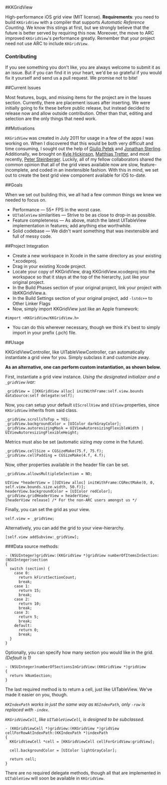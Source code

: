 #KKGridView

High-performance iOS grid view (MIT license). **Requirements**: you need
to build `KKGridView` with a compiler that supports *Automatic Reference
Counting*. We know this stings at first, but we strongly believe that
the future is better served by requiring this now. Moreover, the move to
ARC improved `KKGridView`'s performance greatly. Remember that your
project need not use ARC to include `KKGridView`.

### Contributing
If you see something you don't like, you are always welcome to submit it
as an issue. But if you can find it in your heart, we'd be so grateful
if you would fix it yourself and send us a pull request. We promise not
to bite!


##Current Issues

Most features, bugs, and missing items for the project are in the Issues section.  Currently, there are placement issues after inserting.  We were initially going to fix these before public release, but instead decided to release now and allow outside contribution.
Other than that, editing and selection are the only things that need work.

##Motivations

`KKGridView` was created in July 2011 for usage in a few of the apps I was working on.  When I discovered that this would be both very difficult and time consuming, I sought out the help of [Giulio Petek](http://twitter.com/GiloTM) and [Jonathan Sterling](http://twitter.com/jonsterling).  Additionally, we brought on [Kyle Hickinson](http://twitter.com/kylehickinson), [Matthias Tretter](http://twitter.com/myell0w), and most recently, [Peter Steinberger](http://twitter.com/steipete).  Luckily, all of my fellow collaborators shared the common opinion that all of the grid views available now are slow, feature-incomplete, and coded in an inextensible fashion.  With this in mind, we set out to create the best grid view component available for iOS to-date.

##Goals

When we set out building this, we all had a few common things we knew we needed to focus on.

* Performance — 55+ FPS in the worst case.
* `UITableView` similarities — Strive to be as close to drop-in as possible.
* Feature completeness — As above, match the latest UITableView implementation in features; add anything else worthwhile.
* Solid codebase — We didn't want something that was inextensible and 
full of messy code.

##Project Integration

* Create a new workspace in Xcode in the same directory as your existing *.xcodeproj.
* Drag in your existing Xcode project.
* Locate your copy of KKGridView, drag KKGridView.xcodeproj into the workspace so that it stays at the top of the hierarchy, just like your original project.
* In the Build Phases section of your original project, link your project with libKKGridView.a.
* In the Build Settings section of your original project, add `-lstdc++` to Other Linker Flags
* Now, simply import KKGridView just like an Apple framework:

~~~~objc
#import <KKGridView/KKGridView.h>
~~~~
* You can do this wherever necessary, though we think it's best to simply import in your prefix (.pch) file.

##Usage

KKGridViewController, like UITableViewController, can automatically instantiate a grid view for you.  Simply subclass it and customize away.  

**As an alternative, one can perform custom instantiation, as shown below.**

First, instantiate a grid view instance.  *Using the designated initializer and a `_gridView` ivar:*

~~~~objc
_gridView = [[KKGridView alloc] initWithFrame:self.view.bounds dataSource:self delegate:self];
~~~~

Now, you can setup your default `UIScrollView` and `UIView` properties, since `KKGridView` inherits from said class.

~~~~objc
_gridView.scrollsToTop = YES;
_gridView.backgroundColor = [UIColor darkGrayColor];
_gridView.autoresizingMask = UIViewAutoresizingFlexibleWidth | UIViewAutoresizingFlexibleHeight;
~~~~

Metrics must also be set (automatic sizing *may* come in the future).

~~~~objc
_gridView.cellSize = CGSizeMake(75.f, 75.f);
_gridView.cellPadding = CGSizeMake(4.f, 4.f);
~~~~

Now, other properties available in the header file can be set.

~~~~objc
_gridView.allowsMultipleSelection = NO;

UIView *headerView = [[UIView alloc] initWithFrame:CGRectMake(0, 0, self.view.bounds.size.width, 50.f)];
headerView.backgroundColor = [UIColor redColor];
_gridView.gridHeaderView = headerView;
[headerView release] /* For the non-ARC users amongst us */
~~~~

Finally, you can set the grid as your view.

~~~~objc
self.view = _gridView;
~~~~

Alternatively, you can add the grid to your view-hierarchy.

~~~~objc
[self.view addSubview:_gridView];
~~~~

###Data source methods:

~~~~objc
- (NSUInteger)gridView:(KKGridView *)gridView numberOfItemsInSection:(NSUInteger)section
{
  switch (section) {
    case 0:
      return kFirstSectionCount;
      break;
    case 1:
      return 15;
      break;
    case 2:
      return 10;
      break;
    case 3:
      return 5;
      break;
    default:
      return 0;
      break;
  }
}
~~~~

Optionally, you can specify how many section you would like in the grid. *(Default is 1)*

~~~~objc
- (NSUInteger)numberOfSectionsInGridView:(KKGridView *)gridView
{
  return kNumSection;
}
~~~~

The last required method is to return a cell, just like UITableView.  We've made it easier on you, though.

*`KKIndexPath` works in just the same way as `NSIndexPath`, only `-row` is replaced with `-index`.*

*`KKGridViewCell`, like `UITableViewCell`, is designed to be subclassed.*

~~~~objc
- (KKGridViewCell *)gridView:(KKGridView *)gridView cellForRowAtIndexPath:(KKIndexPath *)indexPath
{
  KKGridViewCell *cell = [KKGridViewCell cellForGridView:gridView];
  
  cell.backgroundColor = [UIColor lightGrayColor];
  
  return cell;
}
~~~~


There are no required delegate methods, though all that are implemented in `UITableView` will soon be available in `KKGridView`.
